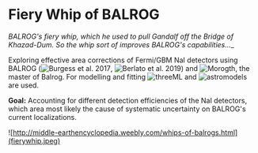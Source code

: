 # Fiery Whip of BALROG

_BALROG's fiery whip, which he used to pull Gandalf off the Bridge of Khazad-Dum. So the whip sort of improves BALROG's capabilities...__

Exploring effective area corrections of Fermi/GBM NaI detectors using BALROG (![Burgess et al. 2017](https://doi.org/10.1093/mnras/stx2853), ![Berlato et al. 2019](https://doi.org/10.3847/1538-4357/ab0413)) and ![Morogth](https://github.com/grburgess/morgoth), the master of Balrog.
For modelling and fitting ![threeML](https://github.com/threeML/threeML) and ![astromodels](https://github.com/threeML/astromodels) are used.

__Goal:__ Accounting for different detection efficiencies of the NaI detectors, which area most likely the cause of systematic uncertainty on BALROG's current localizations.

![http://middle-earthencyclopedia.weebly.com/whips-of-balrogs.html](fierywhip.jpeg)
